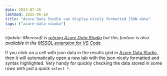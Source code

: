 ```yaml
---
date: 2023-07-26
lastmod: 2025-06-10
title: "Azure Data Studio can display nicely formatted JSON data"
tags: ["azure-data-studio"]
---
```


_Update: Microsoft is [retiring Azure Data Studio](https://learn.microsoft.com/en-us/azure-data-studio/whats-happening-azure-data-studio?tabs=dev) but this feature is also available in the [MSSQL extension for VS Code](https://marketplace.visualstudio.com/items?itemName=ms-mssql.mssql)_

If you click on a cell with json data in the results grid in [Azure Data Studio](https://learn.microsoft.com/en-us/sql/azure-data-studio/what-is-azure-data-studio?view=sql-server-ver16), then it will automatically open a new tab with the json nicely formatted and syntax highlighted.
Very handy for quickly checking the data stored in some rows with just a quick `select *`.
